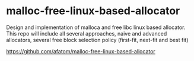 # malloc-free-linux-based-allocator
Design and implementation of malloca and free libc linux based allocator.
This repo will include all several approaches, naive and advanced allocators, several free block selection policy (first-fit, next-fit and best fit)

https://github.com/afatom/malloc-free-linux-based-allocator
